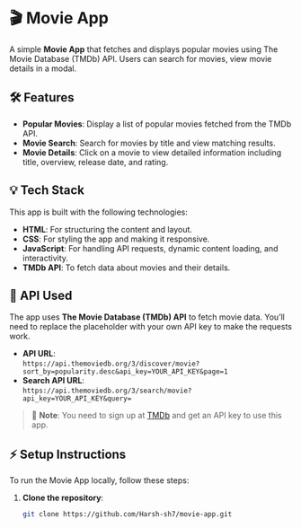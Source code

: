 # 🎬 Movie App

A simple **Movie App** that fetches and displays popular movies using The Movie Database (TMDb) API. Users can search for movies, view movie details in a modal.

## 🛠 Features

- **Popular Movies**: Display a list of popular movies fetched from the TMDb API.
- **Movie Search**: Search for movies by title and view matching results.
- **Movie Details**: Click on a movie to view detailed information including title, overview, release date, and rating.
  
## 💡 Tech Stack

This app is built with the following technologies:

- **HTML**: For structuring the content and layout.
- **CSS**: For styling the app and making it responsive.
- **JavaScript**: For handling API requests, dynamic content loading, and interactivity.
- **TMDb API**: To fetch data about movies and their details.

## 🔑 API Used

The app uses **The Movie Database (TMDb) API** to fetch movie data. You’ll need to replace the placeholder with your own API key to make the requests work.

- **API URL**:  
  `https://api.themoviedb.org/3/discover/movie?sort_by=popularity.desc&api_key=YOUR_API_KEY&page=1`
- **Search API URL**:  
  `https://api.themoviedb.org/3/search/movie?api_key=YOUR_API_KEY&query=`

> 🔑 **Note**: You need to sign up at [TMDb](https://www.themoviedb.org/) and get an API key to use this app.

## ⚡ Setup Instructions

To run the Movie App locally, follow these steps:

1. **Clone the repository**:
   ```bash
   git clone https://github.com/Harsh-sh7/movie-app.git
